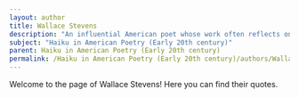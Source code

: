 ```yaml
---
layout: author
title: Wallace Stevens
description: "An influential American poet whose work often reflects on the relationship between reality and imagination, with nature as a recurring theme, influenced by haiku structure."
subject: "Haiku in American Poetry (Early 20th century)"
parent: Haiku in American Poetry (Early 20th century)
permalink: /Haiku in American Poetry (Early 20th century)/authors/Wallace-Stevens/
---
```


Welcome to the page of Wallace Stevens! Here you can find their quotes.
